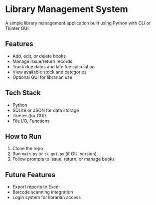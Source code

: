 # Library Management System

A simple library management application built using Python with CLI or Tkinter GUI.

## Features
- Add, edit, or delete books
- Manage issue/return records
- Track due dates and late fee calculation
- View available stock and categories
- Optional GUI for librarian use

## Tech Stack
- Python
- SQLite or JSON for data storage
- Tkinter (for GUI)
- File I/O, Functions

## How to Run
1. Clone the repo
2. Run `main.py` or `tk_gui.py` (if GUI version)
3. Follow prompts to issue, return, or manage books

## Future Features
- Export reports to Excel
- Barcode scanning integration
- Login system for librarian access
